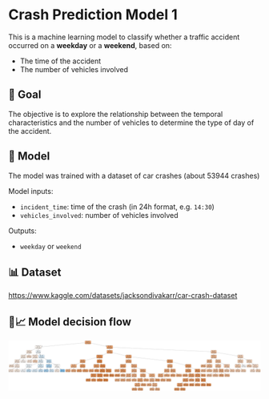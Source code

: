 # Crash Prediction Model 1

This is a machine learning model to classify whether a traffic accident occurred on a **weekday** or a **weekend**, based on:

- The time of the accident
- The number of vehicles involved

## 🚀 Goal

The objective is to explore the relationship between the temporal characteristics and the number of vehicles to determine the type of day of the accident.

## 🧠 Model

The model was trained with a dataset of car crashes (about 53944 crashes)

Model inputs:
- `incident_time`: time of the crash (in 24h format, e.g. `14:30`)
- `vehicles_involved`: number of vehicles involved

Outputs:
- `weekday` or `weekend`

## 📊 Dataset

https://www.kaggle.com/datasets/jacksondivakarr/car-crash-dataset

## 🌳📈 Model decision flow
![Model decision flow](images/crashes-predicts-tree.png)
